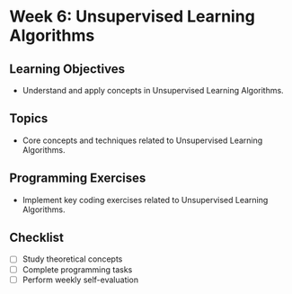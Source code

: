 # Week 6: Unsupervised Learning Algorithms

## Learning Objectives
- Understand and apply concepts in Unsupervised Learning Algorithms.

## Topics
- Core concepts and techniques related to Unsupervised Learning Algorithms.

## Programming Exercises
- Implement key coding exercises related to Unsupervised Learning Algorithms.

## Checklist
- [ ] Study theoretical concepts
- [ ] Complete programming tasks
- [ ] Perform weekly self-evaluation

